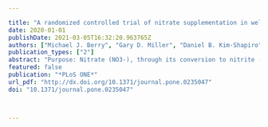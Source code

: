 ---
title: "A randomized controlled trial of nitrate supplementation in well-trained middle and older-aged adults"
date: 2020-01-01
publishDate: 2021-03-05T16:32:20.963765Z
authors: ["Michael J. Berry", "Gary D. Miller", "Daniel B. Kim-Shapiro", "Macie S. Fletcher", "Caleb G. Jones", "Zachary D. Gauthier", "Summer L. Collins", "Swati Basu", "Timothy M. Heinrich"]
publication_types: ["2"]
abstract: "Purpose: Nitrate (NO3-), through its conversion to nitrite (NO2-) and nitric oxide, has been shown to increase exercise tolerance in healthy younger adults and older diseased patients. Nitrate's effect in well-trained middle to older-aged adults has not been studied. Therefore, the purpose of this investigation was to examine the effects of a NO3- rich beverage on submaximal constant work rate exercise time in well-trained middle to older-aged adults. Methods: This was a randomized controlled cross-over trial with 15 well-trained middle to older-aged adults, 41-64 year-old, who received one of two treatments (NO3- rich beverage then placebo or placebo then NO3- rich beverage), after which an exercise test at 75 percent of the subject's maximal work rate was completed. Results: The NO3- rich beverage increased plasma NO3- and NO2- levels by 260 $μ$M and 0.47 $μ$M, respectively (p<0.001). Exercise time was not significantly different (p = 0.31) between the NO3- rich versus placebo conditions (1130±151 vs 1060±132 sec, respectively). Changes in exercise time between the two conditions ranged from a 55% improvement to a 40% decrease with the NO3- rich beverage. Oxygen consumption and rating of perceived exertion were not significantly different between the two conditions. Conclusion: In middle to older-aged well-trained adults, NO3- supplementation has non-significant, albeit highly variable, effects on exercise tolerance."
featured: false
publication: "*PLoS ONE*"
url_pdf: "http://dx.doi.org/10.1371/journal.pone.0235047"
doi: "10.1371/journal.pone.0235047"


---
